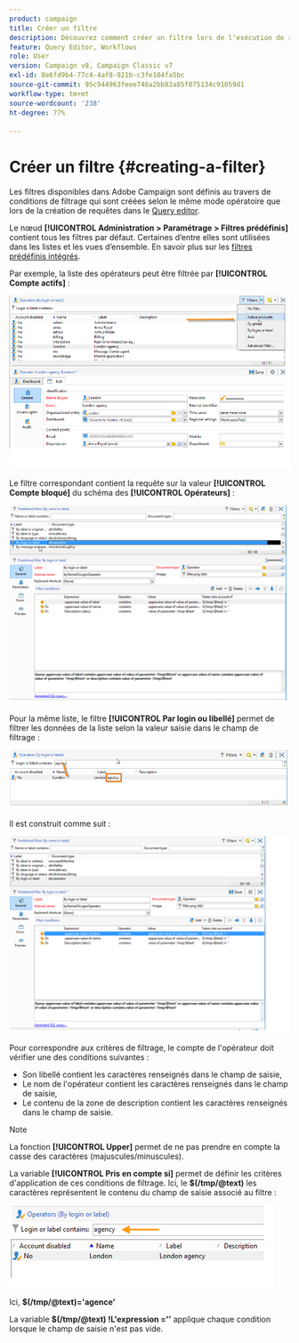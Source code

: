 ```yaml
---
product: campaign
title: Créer un filtre
description: Découvrez comment créer un filtre lors de lʼexécution de requêtes
feature: Query Editor, Workflows
role: User
version: Campaign v8, Campaign Classic v7
exl-id: 8e6fd9b4-77c4-4af8-921b-c3fe104fa5bc
source-git-commit: 95c944963feee746a2bb83a85f075134c91059d1
workflow-type: tm+mt
source-wordcount: '238'
ht-degree: 77%

---
```


# Créer un filtre {#creating-a-filter}

Les filtres disponibles dans Adobe Campaign sont définis au travers de conditions de filtrage qui sont créées selon le même mode opératoire que lors de la création de requêtes dans le [Query editor](../../v8/start/query-editor.md).

Le nœud **[!UICONTROL Administration > Paramétrage > Filtres prédéfinis]** contient tous les filtres par défaut. Certaines d’entre elles sont utilisées dans les listes et les vues d’ensemble. En savoir plus sur les [filtres prédéfinis intégrés](../../v8/audiences/create-filters.md).

Par exemple, la liste des opérateurs peut être filtrée par **[!UICONTROL Compte actifs]** :

![](assets/query_editor_filter_sample_1.png)

Le filtre correspondant contient la requête sur la valeur **[!UICONTROL Compte bloqué]** du schéma des **[!UICONTROL Opérateurs]** :

![](assets/query_editor_filter_sample_2.png)

Pour la même liste, le filtre **[!UICONTROL Par login ou libellé]** permet de filtrer les données de la liste selon la valeur saisie dans le champ de filtrage :

![](assets/query_editor_filter_sample_3.png)

Il est construit comme suit :

![](assets/query_editor_filter_sample_4.png)

Pour correspondre aux critères de filtrage, le compte de l&#39;opérateur doit vérifier une des conditions suivantes :

* Son libellé contient les caractères renseignés dans le champ de saisie,
* Le nom de l&#39;opérateur contient les caractères renseignés dans le champ de saisie,
* Le contenu de la zone de description contient les caractères renseignés dans le champ de saisie.

>[!NOTE]
>
>La fonction **[!UICONTROL Upper]** permet de ne pas prendre en compte la casse des caractères (majuscules/minuscules).

La variable **[!UICONTROL Pris en compte si]** permet de définir les critères d&#39;application de ces conditions de filtrage. Ici, le **$(/tmp/@text)** les caractères représentent le contenu du champ de saisie associé au filtre :

![](assets/query_editor_filter_sample_5.png)

Ici, **$(/tmp/@text)=&#39;agence&#39;**

La variable **$(/tmp/@text) !L&#39;expression =&#39;’** applique chaque condition lorsque le champ de saisie n&#39;est pas vide.
